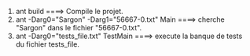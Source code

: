 1. ant build				====> Compile le projet.
2. ant -Darg0="Sargon"  -Darg1="56667-0.txt" Main ====> cherche "Sargon" dans le fichier "56667-0.txt".
3. ant -Darg0="tests_file.txt" TestMain ====> execute la banque de tests du fichier tests_file.
